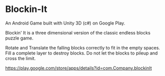 # Blockin-It
An Android Game built with Unity 3D (c#) on Google Play.

Blockin' It is a three dimensional version of the classic endless blocks puzzle game.

Rotate and Translate the falling blocks correctly to fit in the empty spaces.
Fill a complete layer to destroy blocks.
Do not let the blocks to pileup and cross the limit.

https://play.google.com/store/apps/details?id=com.Company.blockinIt
